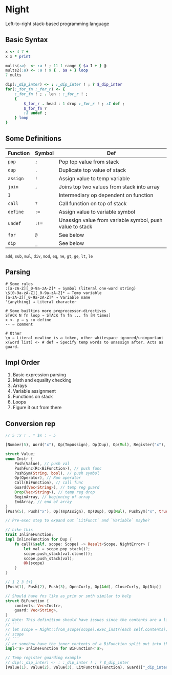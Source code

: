 # Night
Left-to-right stack-based programming language

## Basic Syntax
```ruby
x <- 4 7 +
x x * print

mults(:a)  <- :a ! ; 11 1 range { $a I + } @
mults2(:a) <- :a ! 9 { . $a + } loop
7 mults

dip(:_dip_inter) <- : :_dip_inter ! ; ? $_dip_inter
for(:_for_fn :_for_r) <- {
	:_for_fn ! ; . len : :_for_r ! ;
	{
		$_for_r . head : 1 drop :_for_r ! ; :I def ;
		$_for_fn ?
		:I undef ;
	} loop
}
```
## Some Definitions
| Function | Symbol | Def |
| -- | -- | -- |
| `pop` | `;` | Pop top value from stack |
| `dup` | `.` | Duplicate top value of stack |
| `assign` | `!` | Assign value to temp variable |
| `join` | `,` | Joins top two values from stack into array |
| `I` | | Intermediary op dependent on function |
| `call` | `?` | Call function on top of stack |
| `define` | `:=` | Assign value to variable symbol |
| `undef` | `:!=` | Unassign value from variable symbol, push value to stack |
| `for` | `@` | See below |
| `dip` | `_` | See below |
`add`, `sub`, `mul`, `div`, `mod`, `eq`, `ne`, `gt`, `ge`, `lt`, `le`
## Parsing
```
# Some rules
:[a-zA-Z][_0-9a-zA-Z]* ⇒ Symbol (literal one-word string)
\$[0-9a-zA-Z][_0-9a-zA-Z]* ⇒ Temp variable
[a-zA-Z][_0-9a-zA-Z]* ⇒ Variable name
'{anything} ⇒ Literal character

# Some builtins more preprocessor-directives
STACK N fn loop ⇒ STACK fn fn ... fn [N times]
x <- y ⇒ y :x define
-- ⇒ comment

# Other
\n ⇒ Literal newline is a token, other whitespace ignored/unimportant
x(word list) <- # def ⇒ Specify temp words to unassign after. Acts as guard.
```
## Impl Order
1. Basic expression parsing
2. Math and equality checking
3. Arrays
4. Variable assignment
5. Functions on stack
6. Loops
7. Figure it out from there

## Conversion rep
```rust
// 5 :x ! . * $x : - 5

[Number(5), Word("x"), Op(TmpAssign), Op(Dup), Op(Mul), Register("x"), Op(Swap), Op(Sub), Number(5)]

struct Value;
enum Instr {
	Push(Value), // push val
	PushFunc(Rc<BiFunction>), // push func
	PushSym(String, bool), // push symbol
	Op(Operator), // Run operator
	Call(BiFunction), // call func
	Guard(Vec<String>), // temp reg guard
	Drop(Vec<String>), // temp reg drop
	BeginArray, // beginning of array
	EndArray, // end of array
}
[Push(5), Push("x"), Op(TmpAssign), Op(Dup), Op(Mul), PushSym("x", true), Op(Swap), Op(Sub), Push(5)]

// Pre-exec step to expand out `LitFunct` and `Variable` maybe? 

// Like this
trait InlineFunction;
impl InlineFunction for Dup {
	fn call(&self, scope: Scope) -> Result<Scope, NightError> {
		let val = scope.pop_stack()?;
		scope.push_stack(val.clone());
		scope.push_stack(val);
		Ok(scope)
	}
}

// 1 2 3 {+} _
[Push(1), Push(2), Push(3), OpenCurly, Op(Add), CloseCurly, Op(Dip)]

// Should have fns like as_prim or smth similar to help
struct BiFunction {
	contents: Vec<Instr>,
	guard: Vec<String>,
}
// Note: This definition should have issues since the contents are a list of unevaluated actions. Scope should have defs for variables, so either I do something like 
// ```
// let scope = Night::from_scope(scope).exec_instr(each self.contents);
// scope
// ```
// or somehow have the inner contents of a BiFunction split out into the main action list, and then run to avoid nesting? Unsure. If the latter, BiFunction shouldn't implement InlineFunction (see above)
impl<'a> InlineFunction for BiFunction<'a>;

// Temp register guarding example
// dip(:_dip_inter) <- : :_dip_inter ! ; ? $_dip_inter
[Value(1), Value(2), Value(3), LitFunct(BiFunction), Guard(["_dip_inter"]), Op(Dip), Drop(["_dip_inter"])]
```
